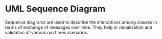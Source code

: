 # UML Sequence Diagram

Sequence diagrams are used to describe the interactions among classes in terms of exchange of messages over time. They help in visualization and validation of various run times scenarios.

[](/assets/images/6_1.png)
